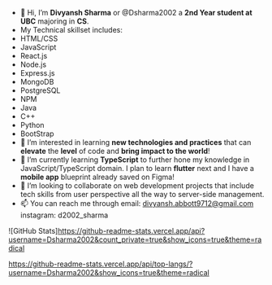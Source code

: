 - 👋 Hi, I’m **Divyansh Sharma** or @Dsharma2002 a **2nd Year student at UBC** majoring in **CS**. 
- My Technical skillset includes: 
- HTML/CSS
-   JavaScript
- React.js
-   Node.js
- Express.js
-   MongoDB
- PostgreSQL
-   NPM
- Java
-   C++
- Python
-   BootStrap
- 👀 I’m interested in learning **new technologies and practices** that can **elevate** the **level** of code and **bring impact to the world**!
- 🌱 I’m currently learning **TypeScript** to further hone my knowledge in JavaScript/TypeScript domain. I plan to learn **flutter** next and I have a **mobile app** blueprint already saved on Figma!
- 💞️ I’m looking to collaborate on web development projects that include tech skills from user perspective all the way to server-side management. 
- 📫 You can reach me through email: divyansh.abbott9712@gmail.com
                              instagram: d2002_sharma

<!---
Dsharma2002/Dsharma2002 is a ✨ special ✨ repository because its `README.md` (this file) appears on your GitHub profile.
You can click the Preview link to take a look at your changes.
--->


![GitHub Stats]https://github-readme-stats.vercel.app/api?username=Dsharma2002&count_private=true&show_icons=true&theme=radical

https://github-readme-stats.vercel.app/api/top-langs/?username=Dsharma2002&show_icons=true&theme=radical
